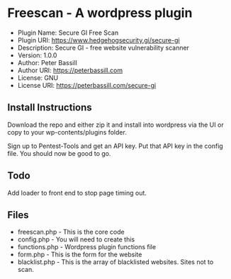 # Freescan - A wordpress plugin

 * Plugin Name: Secure GI Free Scan
 * Plugin URI:  https://www.hedgehogsecurity.gi/secure-gi
 * Description: Secure GI - free website vulnerability scanner
 * Version:     1.0.0
 * Author:      Peter Bassill
 * Author URI:  https://peterbassill.com
 * License:     GNU
 * License URI: https://peterbassill.com/secure-gi

## Install Instructions
Download the repo and either zip it and install into wordpress via the UI or copy to your wp-contents/plugins folder.

Sign up to Pentest-Tools and get an API key. Put that API key in the config file. You should now be good to go.

## Todo
Add loader to front end to stop page timing out.

## Files
 * freescan.php - This is the core code
 * config.php - You will need to create this
 * functions.php - Wordpress plugin functions file
 * form.php - This is the form for the website
 * blacklist.php - This is the array of blacklisted websites. Sites not to scan.
